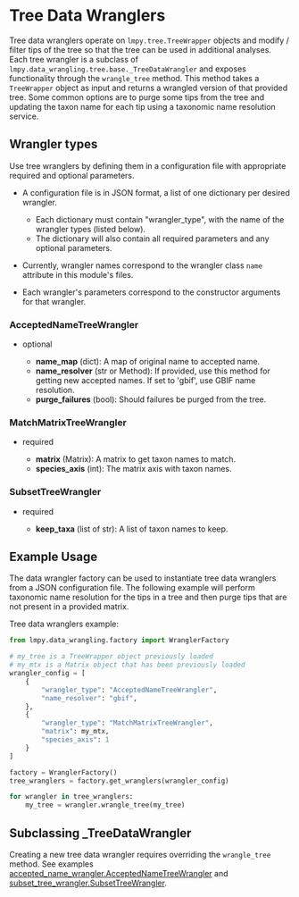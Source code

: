 # Tree Data Wranglers

Tree data wranglers operate on `lmpy.tree.TreeWrapper` objects and modify / filter tips
of the tree so that the tree can be used in additional analyses.  Each tree wrangler is
a subclass of `lmpy.data_wrangling.tree.base._TreeDataWrangler` and exposes
functionality through the `wrangle_tree` method.  This method takes a `TreeWrapper`
object as input and returns a wrangled version of that provided tree.  Some common
options are to purge some tips from the tree and updating the taxon name for each tip
using a taxonomic name resolution service.

## Wrangler types

Use tree wranglers by defining them in a configuration file with appropriate
required and optional parameters.

* A configuration file is in JSON format, a list of one dictionary per desired
  wrangler.

  * Each dictionary must contain "wrangler_type", with the name of the wrangler types
    (listed below).
  * The dictionary will also contain all required parameters and any optional
    parameters.

* Currently, wrangler names correspond to the wrangler class `name` attribute in this
  module's files.
* Each wrangler's parameters correspond to the constructor arguments for that wrangler.

### AcceptedNameTreeWrangler

* optional

  * **name_map** (dict): A map of original name to accepted name.
  * **name_resolver** (str or Method): If provided, use this method for getting new
    accepted names. If set to 'gbif', use GBIF name resolution.
  * **purge_failures** (bool): Should failures be purged from the tree.

### MatchMatrixTreeWrangler

* required

  * **matrix** (Matrix): A matrix to get taxon names to match.
  * **species_axis** (int): The matrix axis with taxon names.

### SubsetTreeWrangler

* required

  * **keep_taxa** (list of str): A list of taxon names to keep.

## Example Usage

The data wrangler factory can be used to instantiate tree data wranglers from a JSON
configuration file.  The following example will perform taxonomic name resolution for
the tips in a tree and then purge tips that are not present in a provided matrix.

Tree data wranglers example:

```python
from lmpy.data_wrangling.factory import WranglerFactory

# my_tree is a TreeWrapper object previously loaded
# my_mtx is a Matrix object that has been previously loaded
wrangler_config = [
    {
        "wrangler_type": "AcceptedNameTreeWrangler",
        "name_resolver": "gbif",
    },
    {
        "wrangler_type": "MatchMatrixTreeWrangler",
        "matrix": my_mtx,
        "species_axis": 1
    }
]

factory = WranglerFactory()
tree_wranglers = factory.get_wranglers(wrangler_config)

for wrangler in tree_wranglers:
    my_tree = wrangler.wrangle_tree(my_tree)
```

## Subclassing _TreeDataWrangler

Creating a new tree data wrangler requires overriding the `wrangle_tree` method.  See
examples [accepted_name_wrangler.AcceptedNameTreeWrangler](./accepted_name_wrangler.py)
and [subset_tree_wrangler.SubsetTreeWrangler](./subset_tree_wrangler.py).
